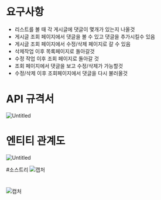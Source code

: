 # 요구사항
- 리스트를 볼 때 각 게시글에 댓글이 몇개가 있는지 나올것
- 게시글 조회 페이지에서 댓글을 볼 수 있고 댓글을 추가시킬수 있음
- 게시글 조회 페이지에서 수정/삭제 페이지로 갈 수 있음
- 삭제작업 이후 목록페이지로 돌아갈것
- 수정 작업 이후 조회 페이지로 돌아갈 것
- 조회 페이지에서 댓글을 보고 수정/삭제가 가능할것
- 수정/삭제 이후 조회페이지에서 댓글을 다시 불러올것

# API 규격서
![Untitled](https://user-images.githubusercontent.com/97961558/182342687-ee797486-7dc6-4810-86ac-6a554d449838.png)

# 엔티티 관계도
![Untitled](https://user-images.githubusercontent.com/97961558/182342605-f684eafa-d769-4e87-9fac-02742b86b6a6.png)

#소스트리
![캡처](https://user-images.githubusercontent.com/97961558/182351138-57d6f345-d1cb-496d-a465-681d9a44e608.PNG)

#
![캡처](https://user-images.githubusercontent.com/97961558/182351080-dfd916e3-4942-43b6-ac33-fbe3cc77e9a3.PNG)
